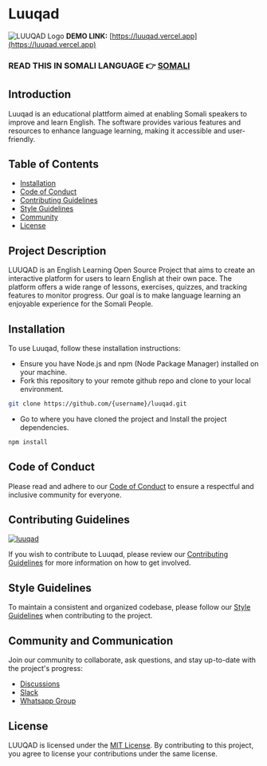 # Luuqad

![LUUQAD Logo](/public/luuqad.png)
**DEMO LINK:** [https://luuqad.vercel.app](https://luuqad.vercel.app)

### READ THIS IN SOMALI LANGUAGE 👉 [SOMALI](/docs/documentation-afsomali.md)

## Introduction

Luuqad is an educational plattform aimed at enabling Somali speakers to improve and learn English. The software provides various features and resources to enhance language learning, making it accessible and user-friendly.

## Table of Contents

- [Installation](#installation)
- [Code of Conduct](./docs/CODE_OF_CONDUCT.md)
- [Contributing Guidelines](./docs/CONTRIBUTING.md)
- [Style Guidelines](./docs/STYLE_GUIDELINES.md)
- [Community](#community-and-communication)
- [License](#license)

## Project Description

LUUQAD is an English Learning Open Source Project that aims to create an interactive platform for users to learn English at their own pace. The platform offers a wide range of lessons, exercises, quizzes, and tracking features to monitor progress. Our goal is to make language learning an enjoyable experience for the Somali People.

## Installation

To use Luuqad, follow these installation instructions:

- Ensure you have Node.js and npm (Node Package Manager) installed on your machine.
- Fork this repository to your remote github repo and clone to your local environment.

```bash
git clone https://github.com/{username}/luuqad.git
```

- Go to where you have cloned the project and Install the project dependencies.

```bash
npm install
```

## Code of Conduct

Please read and adhere to our [Code of Conduct](docs/CODE_OF_CONDUCT.md) to ensure a respectful and inclusive community for everyone.

## Contributing Guidelines

[![luuqad](https://img.youtube.com/vi/1kymX200Mp8/0.jpg)](https://www.youtube.com/watch?v=1kymX200Mp8)

If you wish to contribute to Luuqad, please review our [Contributing Guidelines](docs/CONTRIBUTING.md) for more information on how to get involved.

## Style Guidelines

To maintain a consistent and organized codebase, please follow our [Style Guidelines](docs/STYLE_GUIDELINES.md) when contributing to the project.

## Community and Communication

Join our community to collaborate, ask questions, and stay up-to-date with the project's progress:

- [Discussions](https://github.com/duraanali/luuqad/discussions)
- [Slack](slack-url)
- [Whatsapp Group](https://chat.whatsapp.com/GnVXgpBgosUGGIvz4Fw5Bm)

## License

LUUQAD is licensed under the [MIT License](LICENSE). By contributing to this project, you agree to license your contributions under the same license.
